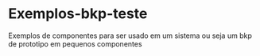 # Exemplos-bkp-teste
Exemplos de componentes para ser usado em um sistema ou seja um bkp de prototipo em pequenos componentes
